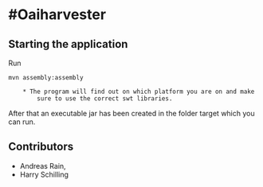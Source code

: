 #Oaiharvester
============

## Starting the application

Run

```
mvn assembly:assembly

	* The program will find out on which platform you are on and make
		sure to use the correct swt libraries.
```

After that an executable jar has been created in the folder target which
you can run.

## Contributors

* Andreas Rain,
* Harry Schilling 
